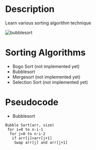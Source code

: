 # Description
Learn various sorting algorithm technique

![bubblesort](https://github.com/sarumaha/algorithm/tree/main/images/bubble_sort.png?raw=true)

 
# Sorting Algorithms
- Bogo Sort (not implemented yet)
- Bubblesort
- Mergesort (not implemented yet)
- Selection Sort (not implemented yet)

# Pseudocode
- Bubblesort
 
```
Bubble Sort(arr, size)
 for i=0 to n-i-1
  for j=0 to n-i-2
   if arr[j]>arr[j+1]
    Swap arr[j] and arr[j+1]
```


